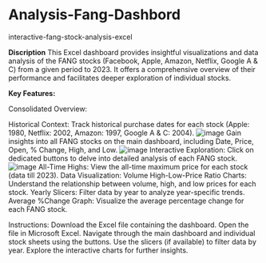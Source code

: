 # Analysis-Fang-Dashbord
interactive-fang-stock-analysis-excel

**Discription**
This Excel dashboard provides insightful visualizations and data analysis of the FANG stocks (Facebook, Apple, Amazon, Netflix, Google A & C) from a given period to 2023. It offers a comprehensive overview of their performance and facilitates deeper exploration of individual stocks.

**Key Features:**

Consolidated Overview: 

Historical Context: Track historical purchase dates for each stock (Apple: 1980, Netflix: 2002, Amazon: 1997, Google A & C: 2004).
![image](https://github.com/MuhammadUmer241/Analysis-Fang-Dashbord/assets/156159700/b89ac919-7ba6-4898-a053-01d2c040e0b5)
Gain insights into all FANG stocks on the main dashboard, including Date, Price, Open, % Change, High, and Low.
![image](https://github.com/MuhammadUmer241/Analysis-Fang-Dashbord/assets/156159700/e07d4e6f-d46b-496a-906b-9441a6118787)
Interactive Exploration: Click on dedicated buttons to delve into detailed analysis of each FANG stock.
![image](https://github.com/MuhammadUmer241/Analysis-Fang-Dashbord/assets/156159700/d1b6e8c4-9ed2-429a-a9a8-097fd21d3ce1)
All-Time Highs: View the all-time maximum price for each stock (data till 2023).
Data Visualization:
Volume High-Low-Price Ratio Charts: Understand the relationship between volume, high, and low prices for each stock.
Yearly Slicers: Filter data by year to analyze year-specific trends.
Average %Change Graph: Visualize the average percentage change for each FANG stock.

Instructions:
Download the Excel file containing the dashboard.
Open the file in Microsoft Excel.
Navigate through the main dashboard and individual stock sheets using the buttons.
Use the slicers (if available) to filter data by year.
Explore the interactive charts for further insights.
